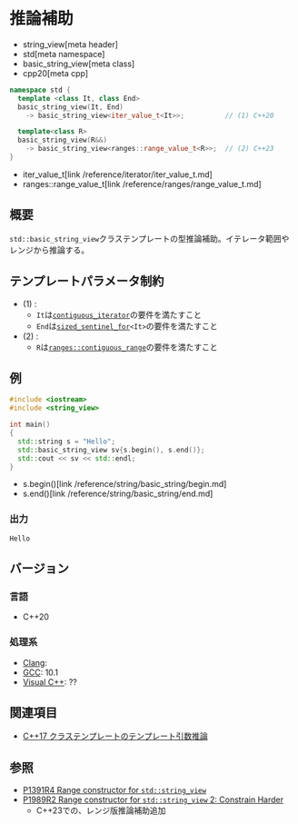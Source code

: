 # 推論補助
* string_view[meta header]
* std[meta namespace]
* basic_string_view[meta class]
* cpp20[meta cpp]

```cpp
namespace std {
  template <class It, class End>
  basic_string_view(It, End)
    -> basic_string_view<iter_value_t<It>>;          // (1) C++20

  template<class R>
  basic_string_view(R&&)
    -> basic_string_view<ranges::range_value_t<R>>;  // (2) C++23
}
```
* iter_value_t[link /reference/iterator/iter_value_t.md]
* ranges::range_value_t[link /reference/ranges/range_value_t.md]

## 概要
`std::basic_string_view`クラステンプレートの型推論補助。イテレータ範囲やレンジから推論する。


## テンプレートパラメータ制約
- (1) :
    - `It`は[`contiguous_iterator`](/reference/iterator/contiguous_iterator.md)の要件を満たすこと
    - `End`は[`sized_sentinel_for`](/reference/iterator/sized_sentinel_for.md)`<It>`の要件を満たすこと
- (2) :
    - `R`は[`ranges::contiguous_range`](/reference/ranges/contiguous_range.md)の要件を満たすこと


## 例
```cpp example
#include <iostream>
#include <string_view>

int main()
{
  std::string s = "Hello";
  std::basic_string_view sv{s.begin(), s.end()};
  std::cout << sv << std::endl;
}
```
* s.begin()[link /reference/string/basic_string/begin.md]
* s.end()[link /reference/string/basic_string/end.md]

### 出力
```
Hello
```


## バージョン
### 言語
- C++20

### 処理系
- [Clang](/implementation.md#clang):
- [GCC](/implementation.md#gcc): 10.1
- [Visual C++](/implementation.md#visual_cpp): ??


## 関連項目
- [C++17 クラステンプレートのテンプレート引数推論](/lang/cpp17/type_deduction_for_class_templates.md)


## 参照
- [P1391R4 Range constructor for `std::string_view`](http://www.open-std.org/jtc1/sc22/wg21/docs/papers/2019/p1391r4.pdf)
- [P1989R2 Range constructor for `std::string_view` 2: Constrain Harder](http://www.open-std.org/jtc1/sc22/wg21/docs/papers/2021/p1989r2.pdf)
    - C++23での、レンジ版推論補助追加
